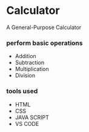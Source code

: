 # Calculator 
A General-Purpose Calculator <br>
<h3>perform basic operations</h3>
<ul>
  <li>Addition</li>
  <li>Subtraction</li>
  <li>Multiplication</li>
  <li>Division</li>
</ul>
<h3>tools used</h3>
<ul>
  <li>HTML</li>
  <li>CSS</li>
  <li>JAVA SCRIPT</li>
  <li>VS CODE</li>
</ul>
